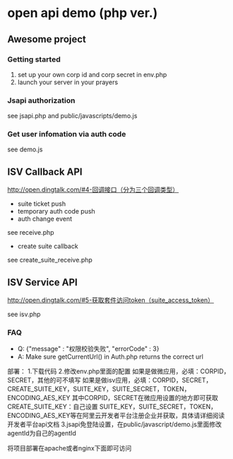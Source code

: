 # open api demo (php ver.)

## Awesome project

### Getting started
1. set up your own corp id and corp secret in env.php
2. launch your server in your prayers

### Jsapi authorization
see jsapi.php and public/javascripts/demo.js

### Get user infomation via auth code
see demo.js

## ISV Callback API
<http://open.dingtalk.com/#4-回调接口（分为三个回调类型）>
* suite ticket push
* temporary auth code push
* auth change event

see receive.php

* create suite callback

see create_suite_receive.php

## ISV Service API
<http://open.dingtalk.com/#5-获取套件访问token（suite_access_token）>

see isv.php

### FAQ
* Q: {"message" : "权限校验失败", "errorCode" : 3}
* A: Make sure getCurrentUrl() in Auth.php returns the correct url

部署：
1.下载代码
2.修改env.php里面的配置
如果是做微应用，必填：CORPID，SECRET，其他的可不填写
如果是做isv应用，必填：CORPID，SECRET，CREATE_SUITE_KEY，SUITE_KEY，SUITE_SECRET，TOKEN，ENCODING_AES_KEY
其中CORPID，SECRET在微应用设置的地方即可获取
CREATE_SUITE_KEY：自己设置
SUITE_KEY，SUITE_SECRET，TOKEN，ENCODING_AES_KEY等在阿里云开发者平台注册企业并获取，具体请详细阅读开发者平台api文档
3.jsapi免登陆设置，在public/javascript/demo.js里面修改agentId为自己的agentId

将项目部署在apache或者nginx下面即可访问
